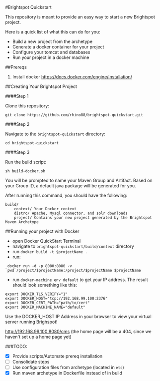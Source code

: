 #Brightspot Quickstart

This repository is meant to provide an easy way to start a new Brightspot project.

Here is a quick list of what this can do for you:

* Build a new project from the archetype
* Generate a docker container for your project
* Configure your tomcat and databases
* Run your project in a docker machine

##Prereqs

1. Install docker https://docs.docker.com/engine/installation/

##Creating Your Brightspot Project

####Step 1

Clone this repository:

```
git clone https://github.com/rhino88/brightspot-quickstart.git
```

####Step 2

Navigate to the `brightspot-quickstart` directory:

```
cd brightspot-quickstart
```

####Step 3

Run the build script:

```
sh build-docker.sh
```

You will be prompted to name your Maven Group and Artifact. Based on your Group ID, a default java package will be generated for you.

After running this command, you should have the following:

```
build/
	context/ Your Docker context
	distro/ Apache, Mysql connector, and solr downloads
	project/ Contains your new project generated by the Brightspot Maven Archetype
```

##Running your project with Docker

* open Docker QuickStart Terminal
* navigate to `brightspot-quickstart/build/context` directory
* run `docker build -t $projectName .`
* run:
```
 docker run -d -p 8080:8080 -v `pwd`/project/$projectName:/project/$projectName $projectName
```
* run `docker-machine env default` to get your IP address. The result should look something like this:

```
export DOCKER_TLS_VERIFY="1"
export DOCKER_HOST="tcp://192.168.99.100:2376"
export DOCKER_CERT_PATH="path/to/cert"
export DOCKER_MACHINE_NAME="default"
```

Use the DOCKER_HOST IP Address in your browser to view your virtual server running Brighspot!

http://192.168.99.100:8080/cms (the home page will be a 404, since we haven't set up a home page yet)


###TODO:

- [x] Provide scripts/Automate prereq installation
- [ ] Consolidate steps
- [ ] Use configuration files from archetype (located in `etc`)
- [x] Run maven archetype in Dockerfile instead of in build
